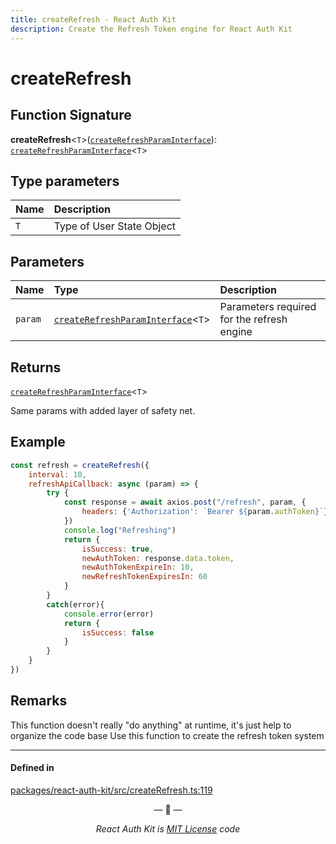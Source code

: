 ```yaml
---
title: createRefresh - React Auth Kit
description: Create the Refresh Token engine for React Auth Kit
---
```



# createRefresh

<div data-ea-publisher="authkitarkadipme" data-ea-type="text" id="ref_createRefresh"></div>


## Function Signature

**createRefresh**<`T`\>([`createRefreshParamInterface`](./types.md#createrefreshparaminterface)): [`createRefreshParamInterface`](./types.md#createrefreshparaminterface)<`T`\>

## Type parameters

| Name | Description |
| :------ | :------------ |
| `T` | Type of User State Object |

## Parameters

| Name | Type | Description |
| :------ | :------ | :------ |
| `param` | [`createRefreshParamInterface`](./types.md#createrefreshparaminterface)\<`T`\> | Parameters required for the refresh engine |

## Returns

[`createRefreshParamInterface`]()<`T`\>

Same params with added layer of safety net.

## Example

```js
const refresh = createRefresh({
    interval: 10,
    refreshApiCallback: async (param) => {
        try {
            const response = await axios.post("/refresh", param, {
                headers: {'Authorization': `Bearer ${param.authToken}`}
            })
            console.log("Refreshing")
            return {
                isSuccess: true,
                newAuthToken: response.data.token,
                newAuthTokenExpireIn: 10,
                newRefreshTokenExpiresIn: 60
            }
        }
        catch(error){
            console.error(error)
            return {
                isSuccess: false
            } 
        }
    }
})

```

## Remarks

This function doesn't really "do anything" at runtime,
it's just help to organize the code base
Use this function to create the refresh token system

---

#### Defined in

[packages/react-auth-kit/src/createRefresh.ts:119](https://github.com/react-auth-kit/react-auth-kit/blob/37dc30d4/packages/react-auth-kit/src/createRefresh.ts#L119)

<p align="center">&mdash; 🔑  &mdash;</p>
<p align="center"><i>React Auth Kit is <a href="https://github.com/react-auth-kit/react-auth-kit/blob/master/LICENSE">MIT License</a> code</i></p>
